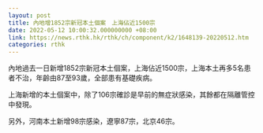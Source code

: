 ```yaml
---
layout: post
title: 內地增1852宗新冠本土個案　上海佔近1500宗
date: 2022-05-12 10:00:32.000000000 +08:00
link: https://news.rthk.hk/rthk/ch/component/k2/1648139-20220512.htm
categories: rthk
---
```


內地過去一日新增1852宗新冠本土個案，上海佔近1500宗，上海本土再多5名患者不治，年齡由87至93歲，全部患有基礎疾病。

上海新增的本土個案中，除了106宗確診是早前的無症狀感染，其餘都在隔離管控中發現。

另外，河南本土新增98宗感染，遼寧87宗，北京46宗。
